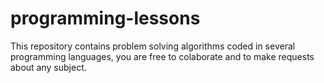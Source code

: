 # programming-lessons
This repository contains problem solving algorithms coded in several programming languages, you are free to colaborate and to make requests about any subject.
